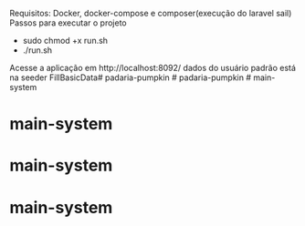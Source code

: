 Requisitos: Docker, docker-compose e composer(execução do laravel sail)
Passos para executar o projeto

- sudo chmod +x run.sh
- ./run.sh

Acesse a aplicação em http://localhost:8092/
dados do usuário padrão está na seeder FillBasicData#   p a d a r i a - p u m p k i n  
 #   p a d a r i a - p u m p k i n  
 # main-system
# main-system
# main-system
# main-system
